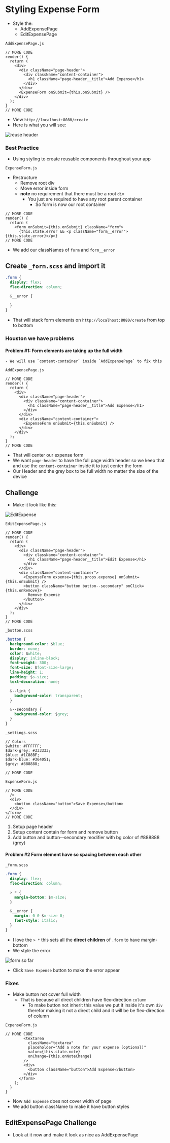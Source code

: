 # Styling Expense Form
* Style the:
    - AddExpensePage
    - EditExpensePage

`AddExpensePage.js`

```
// MORE CODE
render() {
  return (
    <div>
      <div className="page-header">
        <div className="content-container">
          <h1 className="page-header__title">Add Expense</h1>
        </div>
      </div>
      <ExpenseForm onSubmit={this.onSubmit} />
    </div>
  );
}
// MORE CODE
```

* View `http://localhost:8080/create`
* Here is what you will see:

![reuse header](https://i.imgur.com/dqV0ttz.png)

### Best Practice
* Using styling to create reusable components throughout your app

`ExpenseForm.js`

* Restructure
    - Remove root div
    - Move error inside form
    - **note** no requirement that there must be a root `div`
        + You just are required to have any root parent container
            * So form is now our root container

```
// MORE CODE
render() {
  return (
    <form onSubmit={this.onSubmit} className="form">
      {this.state.error && <p className="form__error">{this.state.error}</p>}
// MORE CODE
```

* We add our classNames of `form` and `form__error`

## Create `_form.scss` and import it
```css
.form {
  display: flex;
  flex-direction: column;

  &__error {
    
  }
}
```

* That will stack form elements on `http://localhost:8080/create` from top to bottom

### Houston we have problems
#### Problem #1: Form elements are taking up the full width
    - We will use `content-container` inside `AddExpensePage` to fix this

`AddExpensePage.js`

```
// MORE CODE
render() {
  return (
    <div>
      <div className="page-header">
        <div className="content-container">
          <h1 className="page-header__title">Add Expense</h1>
        </div>
      </div>
      <div className="content-container">
        <ExpenseForm onSubmit={this.onSubmit} />
      </div>
    </div>
  );
}
// MORE CODE
```

* That will center our expense form
* We want `page-header` to have the full page width header so we keep that and use the `content-container` inside it to just center the form
* Our Header and the grey box to be full width no matter the size of the device

## Challenge
* Make it look like this:

![EditExpense](https://i.imgur.com/mS4N7cN.png)

`EditExpensePage.js`

```
// MORE CODE
render() {
  return (
    <div>
      <div className="page-header">
        <div className="content-container">
          <h1 className="page-header__title">Edit Expense</h1>
        </div>
      </div>
      <div className="content-container">
        <ExpenseForm expense={this.props.expense} onSubmit={this.onSubmit} />
        <button className="button button--secondary" onClick={this.onRemove}>
          Remove Expense
        </button>
      </div>
    </div>
  );
}
// MORE CODE
```

`_button.scss`

```css
.button {
  background-color: $blue;
  border: none;
  color: $white;
  display: inline-block;
  font-weight: 300;
  font-size: $font-size-large;
  line-height: 1;
  padding: $s-size;
  text-decoration: none;

  &--link {
    background-color: transparent;
  }

  &--secondary {
    background-color: $grey;
  }
}
```

`_settings.scss`

```
// Colors
$white: #FFFFFF;
$dark-grey: #333333;
$blue: #1C88BF;
$dark-blue: #364051;
$grey: #888888;

// MORE CODE
```

`ExpenseForm.js`

```
// MORE CODE
  />
  <div>
    <button className="button">Save Expense</button>
  </div>
</form>
// MORE CODE
```



1. Setup page header
2. Setup content contain for form and remove button
3. Add button and button--secondary modifier with bg color of #888888 (grey)

#### Problem #2 Form element have so spacing between each other
`_form.scss`

```css
.form {
  display: flex;
  flex-direction: column;

  > * {
    margin-bottom: $m-size;
  }

  &__error {
    margin: 0 0 $m-size 0;
    font-style: italic;
  }
}
```

* I love the `> *` this sets all the **direct children** of `.form` to have margin-bottom
* We style the error

![form so far](https://i.imgur.com/rNer3N8.png)

* Click `Save Expense` button to make the error appear

### Fixes
* Make button not cover full width
    - That is because all direct children have flex-direction `column`
        + To make button not inherit this value we put it inside it's own `div` therefor making it not a direct child and it will be be flex-direction of column

`ExpenseForm.js`

```
// MORE CODE
        <textarea
          className="textarea"
          placeholder="Add a note for your expense (optional)"
          value={this.state.note}
          onChange={this.onNoteChange}
        />
        <div>
          <button className="button">Add Expense</button>
        </div>
      </form>
    );
  }
}
```

* Now `Add Expense` does not cover width of page
* We add button className to make it have button styles

## EditExpensePage Challenge
* Look at it now and make it look as nice as AddExpensePage
